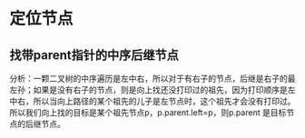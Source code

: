 # 定位节点

## 找带parent指针的中序后继节点

分析：一颗二叉树的中序遍历是左中右，所以对于有右子的节点，后继是右子的最左孙；如果是没有右子的节点，则是向上找还没打印过的祖先，因为打印顺序是左中右，所以当向上路径的某个祖先的儿子是左节点时，这个祖先才会没有打印过。所以我们向上找的目标是某个祖先节点p，p.parent.left=p，则p.parent 是目标节点的后继节点。





